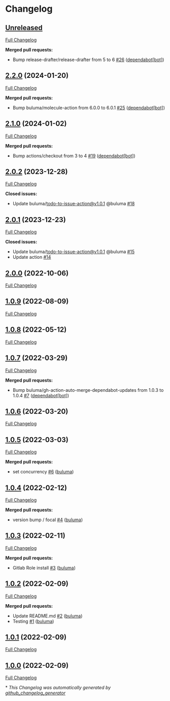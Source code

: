 # Changelog

## [Unreleased](https://github.com/buluma/ansible-role-openvpn/tree/HEAD)

[Full Changelog](https://github.com/buluma/ansible-role-openvpn/compare/2.2.0...HEAD)

**Merged pull requests:**

- Bump release-drafter/release-drafter from 5 to 6 [\#26](https://github.com/buluma/ansible-role-openvpn/pull/26) ([dependabot[bot]](https://github.com/apps/dependabot))

## [2.2.0](https://github.com/buluma/ansible-role-openvpn/tree/2.2.0) (2024-01-20)

[Full Changelog](https://github.com/buluma/ansible-role-openvpn/compare/2.1.0...2.2.0)

**Merged pull requests:**

- Bump buluma/molecule-action from 6.0.0 to 6.0.1 [\#25](https://github.com/buluma/ansible-role-openvpn/pull/25) ([dependabot[bot]](https://github.com/apps/dependabot))

## [2.1.0](https://github.com/buluma/ansible-role-openvpn/tree/2.1.0) (2024-01-02)

[Full Changelog](https://github.com/buluma/ansible-role-openvpn/compare/2.0.2...2.1.0)

**Merged pull requests:**

- Bump actions/checkout from 3 to 4 [\#19](https://github.com/buluma/ansible-role-openvpn/pull/19) ([dependabot[bot]](https://github.com/apps/dependabot))

## [2.0.2](https://github.com/buluma/ansible-role-openvpn/tree/2.0.2) (2023-12-28)

[Full Changelog](https://github.com/buluma/ansible-role-openvpn/compare/2.0.1...2.0.2)

**Closed issues:**

- Update buluma/todo-to-issue-action@v1.0.1 @buluma [\#18](https://github.com/buluma/ansible-role-openvpn/issues/18)

## [2.0.1](https://github.com/buluma/ansible-role-openvpn/tree/2.0.1) (2023-12-23)

[Full Changelog](https://github.com/buluma/ansible-role-openvpn/compare/2.0.0...2.0.1)

**Closed issues:**

- Update buluma/todo-to-issue-action@v1.0.1 @buluma [\#15](https://github.com/buluma/ansible-role-openvpn/issues/15)
- Update action [\#14](https://github.com/buluma/ansible-role-openvpn/issues/14)

## [2.0.0](https://github.com/buluma/ansible-role-openvpn/tree/2.0.0) (2022-10-06)

[Full Changelog](https://github.com/buluma/ansible-role-openvpn/compare/1.0.9...2.0.0)

## [1.0.9](https://github.com/buluma/ansible-role-openvpn/tree/1.0.9) (2022-08-09)

[Full Changelog](https://github.com/buluma/ansible-role-openvpn/compare/1.0.8...1.0.9)

## [1.0.8](https://github.com/buluma/ansible-role-openvpn/tree/1.0.8) (2022-05-12)

[Full Changelog](https://github.com/buluma/ansible-role-openvpn/compare/1.0.7...1.0.8)

## [1.0.7](https://github.com/buluma/ansible-role-openvpn/tree/1.0.7) (2022-03-29)

[Full Changelog](https://github.com/buluma/ansible-role-openvpn/compare/1.0.6...1.0.7)

**Merged pull requests:**

- Bump buluma/gh-action-auto-merge-dependabot-updates from 1.0.3 to 1.0.4 [\#7](https://github.com/buluma/ansible-role-openvpn/pull/7) ([dependabot[bot]](https://github.com/apps/dependabot))

## [1.0.6](https://github.com/buluma/ansible-role-openvpn/tree/1.0.6) (2022-03-20)

[Full Changelog](https://github.com/buluma/ansible-role-openvpn/compare/1.0.5...1.0.6)

## [1.0.5](https://github.com/buluma/ansible-role-openvpn/tree/1.0.5) (2022-03-03)

[Full Changelog](https://github.com/buluma/ansible-role-openvpn/compare/1.0.4...1.0.5)

**Merged pull requests:**

- set concurrency [\#6](https://github.com/buluma/ansible-role-openvpn/pull/6) ([buluma](https://github.com/buluma))

## [1.0.4](https://github.com/buluma/ansible-role-openvpn/tree/1.0.4) (2022-02-12)

[Full Changelog](https://github.com/buluma/ansible-role-openvpn/compare/1.0.3...1.0.4)

**Merged pull requests:**

- version bump / focal [\#4](https://github.com/buluma/ansible-role-openvpn/pull/4) ([buluma](https://github.com/buluma))

## [1.0.3](https://github.com/buluma/ansible-role-openvpn/tree/1.0.3) (2022-02-11)

[Full Changelog](https://github.com/buluma/ansible-role-openvpn/compare/1.0.2...1.0.3)

**Merged pull requests:**

- Gitlab Role install [\#3](https://github.com/buluma/ansible-role-openvpn/pull/3) ([buluma](https://github.com/buluma))

## [1.0.2](https://github.com/buluma/ansible-role-openvpn/tree/1.0.2) (2022-02-09)

[Full Changelog](https://github.com/buluma/ansible-role-openvpn/compare/1.0.1...1.0.2)

**Merged pull requests:**

- Update README.md [\#2](https://github.com/buluma/ansible-role-openvpn/pull/2) ([buluma](https://github.com/buluma))
- Testing [\#1](https://github.com/buluma/ansible-role-openvpn/pull/1) ([buluma](https://github.com/buluma))

## [1.0.1](https://github.com/buluma/ansible-role-openvpn/tree/1.0.1) (2022-02-09)

[Full Changelog](https://github.com/buluma/ansible-role-openvpn/compare/1.0.0...1.0.1)

## [1.0.0](https://github.com/buluma/ansible-role-openvpn/tree/1.0.0) (2022-02-09)

[Full Changelog](https://github.com/buluma/ansible-role-openvpn/compare/afca02148973226dba9539a4c2e4fa68cfb188b5...1.0.0)



\* *This Changelog was automatically generated by [github_changelog_generator](https://github.com/github-changelog-generator/github-changelog-generator)*

